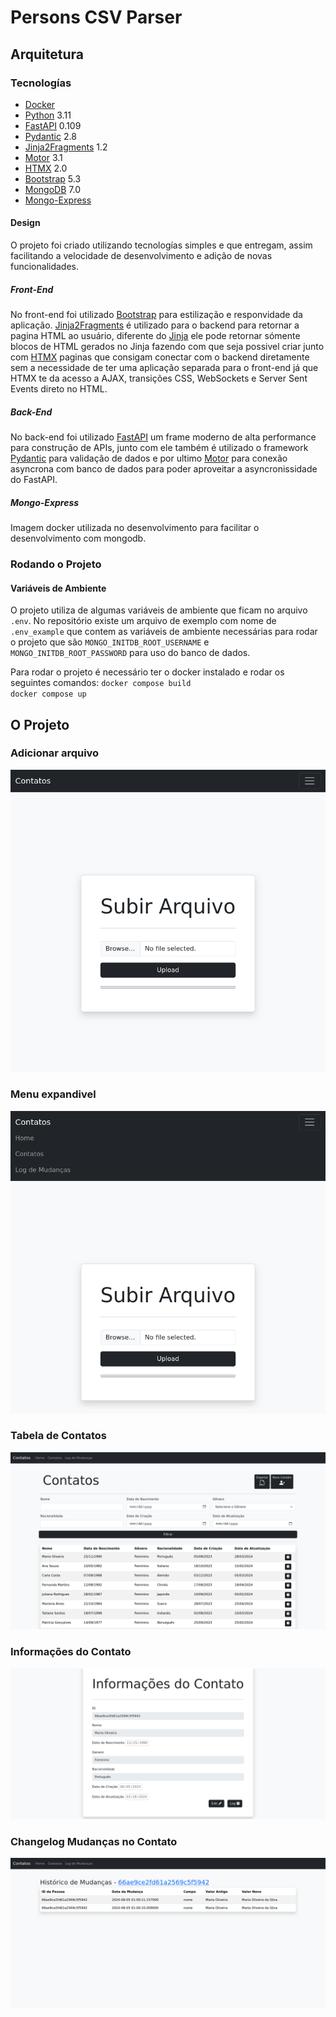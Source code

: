 # Persons CSV Parser

## Arquitetura
### Tecnologías
- [Docker](https://www.docker.com/)
- [Python](https://docs.python.org/3.11/) 3.11
- [FastAPI](https://fastapi.tiangolo.com/) 0.109
- [Pydantic](https://docs.pydantic.dev/) 2.8
- [Jinja2Fragments](https://github.com/sponsfreixes/jinja2-fragments) 1.2
- [Motor](https://motor.readthedocs.io/en/stable/) 3.1
- [HTMX](https://htmx.org/) 2.0
- [Bootstrap](https://getbootstrap.com/) 5.3
- [MongoDB](https://www.mongodb.com/docs/upcoming/release-notes/7.0/) 7.0
- [Mongo-Express](https://hub.docker.com/_/mongo-express/) 


#### Design
O projeto foi criado utilizando tecnologías simples e que entregam, assim facilitando a velocidade de desenvolvimento e adição de novas funcionalidades.

##### Front-End
No front-end foi utilizado [Bootstrap](https://getbootstrap.com/) para estilização e responvidade da aplicação. [Jinja2Fragments](https://github.com/sponsfreixes/jinja2-fragments) é utilizado para o backend para retornar a pagina HTML ao usuário, diferente do [Jinja](https://jinja.palletsprojects.com/en/3.1.x/) ele pode retornar sómente blocos de HTML gerados no Jinja fazendo com que seja possivel criar junto com [HTMX](https://htmx.org/) paginas que consigam conectar com o backend diretamente sem a necessidade de ter uma aplicação separada para o front-end já que HTMX te da acesso a AJAX, transições CSS, WebSockets e Server Sent Events direto no HTML.

##### Back-End
No back-end foi utilizado [FastAPI](https://fastapi.tiangolo.com/) um frame moderno de alta performance para construção de APIs, junto com ele também é utilizado o framework [Pydantic](https://docs.pydantic.dev/) para validação de dados e por ultimo [Motor](https://motor.readthedocs.io/en/stable/) para conexão asyncrona com banco de dados para poder aproveitar a asyncronissidade do FastAPI.

##### Mongo-Express
Imagem docker utilizada no desenvolvimento para facilitar o desenvolvimento com mongodb.


### Rodando o Projeto
#### Variáveis de Ambiente
O projeto utiliza de algumas variáveis de ambiente que ficam no arquivo `.env`. No repositório existe um arquivo de exemplo com nome de `.env_example` que contem as variáveis de ambiente necessárias para rodar o projeto que são `MONGO_INITDB_ROOT_USERNAME` e `MONGO_INITDB_ROOT_PASSWORD` para uso do banco de dados.

Para rodar o projeto é necessário ter o docker instalado e rodar os seguintes comandos:
`docker compose build`  
`docker compose up`

## O Projeto

### Adicionar arquivo
![index](imgs/screnshot_index.png) 
### Menu expandivel
![index](imgs/screnshot_index2.png) 
### Tabela de Contatos
![contact](imgs/screenshot_contacts.png) 
### Informações do Contato
![contat data](imgs/screenshot_contact_data.png) 
### Changelog Mudanças no Contato
![changelog](imgs/screenshot_changelog.png) 
